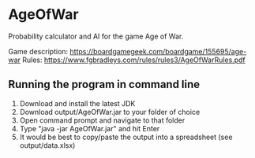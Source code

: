 # AgeOfWar

Probability calculator and AI for the game Age of War.

Game description: https://boardgamegeek.com/boardgame/155695/age-war
Rules: https://www.fgbradleys.com/rules/rules3/AgeOfWarRules.pdf

## Running the program in command line

1. Download and install the latest JDK
2. Download output/AgeOfWar.jar to your folder of choice
3. Open command prompt and navigate to that folder
4. Type "java -jar AgeOfWar.jar" and hit Enter
5. It would be best to copy/paste the output into a spreadsheet (see output/data.xlsx)
